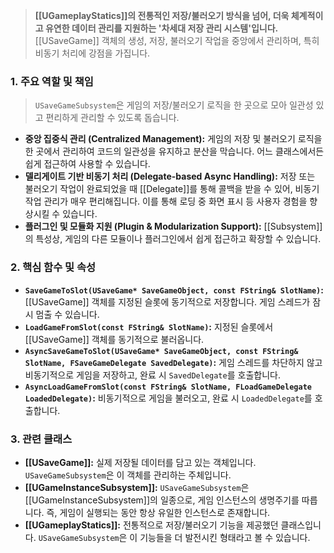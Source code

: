 > **[[UGameplayStatics]]의 전통적인 저장/불러오기 방식을 넘어, 더욱 체계적이고 유연한 데이터 관리를 지원하는 '차세대 저장 관리 시스템'입니다.** [[USaveGame]] 객체의 생성, 저장, 불러오기 작업을 중앙에서 관리하며, 특히 비동기 처리에 강점을 가집니다.

### **1. 주요 역할 및 책임**
> `USaveGameSubsystem`은 게임의 저장/불러오기 로직을 한 곳으로 모아 일관성 있고 편리하게 관리할 수 있도록 돕습니다.
* **중앙 집중식 관리 (Centralized Management):**
    게임의 저장 및 불러오기 로직을 한 곳에서 관리하여 코드의 일관성을 유지하고 분산을 막습니다. 어느 클래스에서든 쉽게 접근하여 사용할 수 있습니다.
* **델리게이트 기반 비동기 처리 (Delegate-based Async Handling):**
    저장 또는 불러오기 작업이 완료되었을 때 [[Delegate]]를 통해 콜백을 받을 수 있어, 비동기 작업 관리가 매우 편리해집니다. 이를 통해 로딩 중 화면 표시 등 사용자 경험을 향상시킬 수 있습니다.
* **플러그인 및 모듈화 지원 (Plugin & Modularization Support):**
    [[Subsystem]]의 특성상, 게임의 다른 모듈이나 플러그인에서 쉽게 접근하고 확장할 수 있습니다.

### **2. 핵심 함수 및 속성**
* **`SaveGameToSlot(USaveGame* SaveGameObject, const FString& SlotName)`:**
    [[USaveGame]] 객체를 지정된 슬롯에 동기적으로 저장합니다. 게임 스레드가 잠시 멈출 수 있습니다.
* **`LoadGameFromSlot(const FString& SlotName)`:**
    지정된 슬롯에서 [[USaveGame]] 객체를 동기적으로 불러옵니다.
* **`AsyncSaveGameToSlot(USaveGame* SaveGameObject, const FString& SlotName, FSaveGameDelegate SavedDelegate)`:**
    게임 스레드를 차단하지 않고 비동기적으로 게임을 저장하고, 완료 시 `SavedDelegate`를 호출합니다.
* **`AsyncLoadGameFromSlot(const FString& SlotName, FLoadGameDelegate LoadedDelegate)`:**
    비동기적으로 게임을 불러오고, 완료 시 `LoadedDelegate`를 호출합니다.

### **3. 관련 클래스**
* **[[USaveGame]]:**
    실제 저장될 데이터를 담고 있는 객체입니다. `USaveGameSubsystem`은 이 객체를 관리하는 주체입니다.
* **[[UGameInstanceSubsystem]]:**
    `USaveGameSubsystem`은 [[UGameInstanceSubsystem]]의 일종으로, 게임 인스턴스의 생명주기를 따릅니다. 즉, 게임이 실행되는 동안 항상 유일한 인스턴스로 존재합니다.
* **[[UGameplayStatics]]:**
    전통적으로 저장/불러오기 기능을 제공했던 클래스입니다. `USaveGameSubsystem`은 이 기능들을 더 발전시킨 형태라고 볼 수 있습니다.